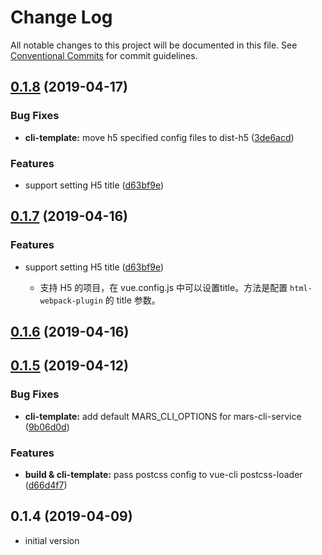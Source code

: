 # Change Log

All notable changes to this project will be documented in this file.
See [Conventional Commits](https://conventionalcommits.org) for commit guidelines.

## [0.1.8](https://github.com/max-team/Mars/compare/@marsjs/cli-template@0.1.6...@marsjs/cli-template@0.1.8) (2019-04-17)


### Bug Fixes

* **cli-template:** move h5 specified config files to dist-h5 ([3de6acd](https://github.com/max-team/Mars/commit/3de6acd))


### Features

* support setting H5 title ([d63bf9e](https://github.com/max-team/Mars/commit/d63bf9e))





## [0.1.7](https://github.com/max-team/Mars/compare/@marsjs/cli-template@0.1.6...@marsjs/cli-template@0.1.7) (2019-04-16)


### Features

* support setting H5 title ([d63bf9e](https://github.com/max-team/Mars/commit/d63bf9e))

    - 支持 H5 的项目，在 vue.config.js 中可以设置title。方法是配置 `html-webpack-plugin` 的 title 参数。



## [0.1.6](https://github.com/max-team/Mars/compare/@marsjs/cli-template@0.1.5...@marsjs/cli-template@0.1.6) (2019-04-16)



## [0.1.5](https://github.com/max-team/Mars/compare/@marsjs/cli-template@0.1.4...@marsjs/cli-template@0.1.5) (2019-04-12)


### Bug Fixes

* **cli-template:** add default MARS_CLI_OPTIONS for mars-cli-service ([9b06d0d](https://github.com/max-team/Mars/commit/9b06d0d))


### Features

* **build & cli-template:** pass postcss config to vue-cli postcss-loader ([d66d4f7](https://github.com/max-team/Mars/commit/d66d4f7))



## 0.1.4 (2019-04-09)

- initial version
